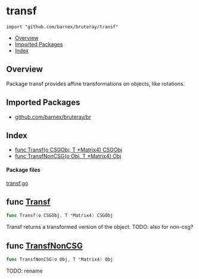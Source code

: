 # transf
`import "github.com/barnex/bruteray/transf"`

* [Overview](#pkg-overview)
* [Imported Packages](#pkg-imports)
* [Index](#pkg-index)

## <a name="pkg-overview">Overview</a>
Package transf provides affine transformations on objects, like rotations.

## <a name="pkg-imports">Imported Packages</a>

- [github.com/barnex/bruteray/br](./../br)

## <a name="pkg-index">Index</a>
* [func Transf(o CSGObj, T \*Matrix4) CSGObj](#Transf)
* [func TransfNonCSG(o Obj, T \*Matrix4) Obj](#TransfNonCSG)

#### <a name="pkg-files">Package files</a>
[transf.go](./transf.go) 

## <a name="Transf">func</a> [Transf](./transf.go#L8)
``` go
func Transf(o CSGObj, T *Matrix4) CSGObj
```
Transf returns a transformed version of the object.
TODO: also for non-csg?

## <a name="TransfNonCSG">func</a> [TransfNonCSG](./transf.go#L42)
``` go
func TransfNonCSG(o Obj, T *Matrix4) Obj
```
TODO: rename